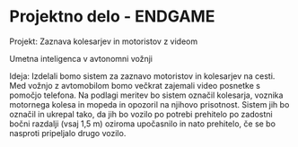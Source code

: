 # Projektno delo - ENDGAME
Projekt: Zaznava kolesarjev in motoristov z videom

Umetna inteligenca v avtonomni vožnji

Ideja: Izdelali bomo sistem za zaznavo motoristov in kolesarjev na cesti. Med vožnjo z avtomobilom bomo večkrat zajemali video posnetke s pomočjo telefona. Na podlagi meritev bo sistem označil kolesarja, voznika motornega kolesa in mopeda in opozoril na njihovo prisotnost. Sistem jih bo označil in ukrepal tako, da jih bo vozilo po potrebi prehitelo po zadostni bočni razdalji (vsaj 1,5 m) oziroma upočasnilo in nato prehitelo, če se bo nasproti pripeljalo drugo vozilo.
